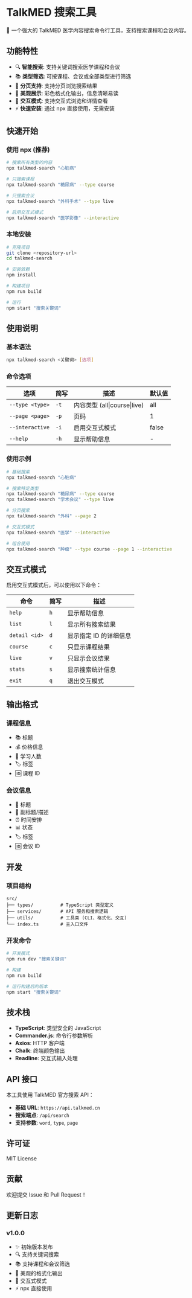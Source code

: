 # TalkMED 搜索工具

🏥 一个强大的 TalkMED 医学内容搜索命令行工具，支持搜索课程和会议内容。

## 功能特性

- 🔍 **智能搜索**: 支持关键词搜索医学课程和会议
- 📚 **类型筛选**: 可按课程、会议或全部类型进行筛选
- 📄 **分页支持**: 支持分页浏览搜索结果
- 🎨 **美观展示**: 彩色格式化输出，信息清晰易读
- 🎯 **交互模式**: 支持交互式浏览和详情查看
- ⚡ **快速安装**: 通过 npx 直接使用，无需安装

## 快速开始

### 使用 npx (推荐)

```bash
# 搜索所有类型的内容
npx talkmed-search "心脏病"

# 只搜索课程
npx talkmed-search "糖尿病" --type course

# 只搜索会议
npx talkmed-search "外科手术" --type live

# 启用交互式模式
npx talkmed-search "医学影像" --interactive
```

### 本地安装

```bash
# 克隆项目
git clone <repository-url>
cd talkmed-search

# 安装依赖
npm install

# 构建项目
npm run build

# 运行
npm start "搜索关键词"
```

## 使用说明

### 基本语法

```bash
npx talkmed-search <关键词> [选项]
```

### 命令选项

| 选项 | 简写 | 描述 | 默认值 |
|------|------|------|--------|
| `--type <type>` | `-t` | 内容类型 (all\|course\|live) | all |
| `--page <page>` | `-p` | 页码 | 1 |
| `--interactive` | `-i` | 启用交互式模式 | false |
| `--help` | `-h` | 显示帮助信息 | - |

### 使用示例

```bash
# 基础搜索
npx talkmed-search "心脏病"

# 搜索特定类型
npx talkmed-search "糖尿病" --type course
npx talkmed-search "学术会议" --type live

# 分页搜索
npx talkmed-search "外科" --page 2

# 交互式模式
npx talkmed-search "医学" --interactive

# 组合使用
npx talkmed-search "肿瘤" --type course --page 1 --interactive
```

## 交互式模式

启用交互式模式后，可以使用以下命令：

| 命令 | 简写 | 描述 |
|------|------|------|
| `help` | `h` | 显示帮助信息 |
| `list` | `l` | 显示所有搜索结果 |
| `detail <id>` | `d` | 显示指定 ID 的详细信息 |
| `course` | `c` | 只显示课程结果 |
| `live` | `v` | 只显示会议结果 |
| `stats` | `s` | 显示搜索统计信息 |
| `exit` | `q` | 退出交互模式 |

## 输出格式

### 课程信息
- 📚 标题
- 💰 价格信息
- 👥 学习人数
- 🏷️ 标签
- 🆔 课程 ID

### 会议信息
- 🎥 标题
- 📝 副标题/描述
- ⏰ 时间安排
- 📊 状态
- 🏷️ 标签
- 🆔 会议 ID

## 开发

### 项目结构

```
src/
├── types/          # TypeScript 类型定义
├── services/       # API 服务和搜索逻辑
├── utils/          # 工具类 (CLI、格式化、交互)
└── index.ts        # 主入口文件
```

### 开发命令

```bash
# 开发模式
npm run dev "搜索关键词"

# 构建
npm run build

# 运行构建后的版本
npm start "搜索关键词"
```

## 技术栈

- **TypeScript**: 类型安全的 JavaScript
- **Commander.js**: 命令行参数解析
- **Axios**: HTTP 客户端
- **Chalk**: 终端颜色输出
- **Readline**: 交互式输入处理

## API 接口

本工具使用 TalkMED 官方搜索 API：

- **基础 URL**: `https://api.talkmed.cn`
- **搜索端点**: `/api/search`
- **支持参数**: `word`, `type`, `page`

## 许可证

MIT License

## 贡献

欢迎提交 Issue 和 Pull Request！

## 更新日志

### v1.0.0
- ✨ 初始版本发布
- 🔍 支持关键词搜索
- 📚 支持课程和会议筛选
- 🎨 美观的格式化输出
- 🎯 交互式模式
- ⚡ npx 直接使用